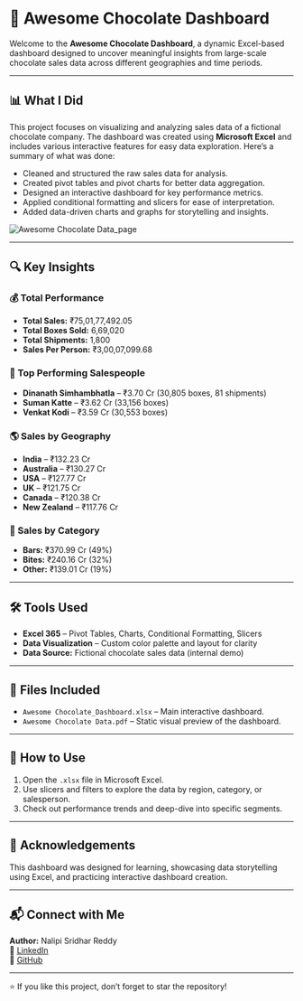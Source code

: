 # 🍫 Awesome Chocolate Dashboard

Welcome to the **Awesome Chocolate Dashboard**, a dynamic Excel-based dashboard designed to uncover meaningful insights from large-scale chocolate sales data across different geographies and time periods.

---

## 📊 What I Did

This project focuses on visualizing and analyzing sales data of a fictional chocolate company. The dashboard was created using **Microsoft Excel** and includes various interactive features for easy data exploration. Here’s a summary of what was done:

- Cleaned and structured the raw sales data for analysis.
- Created pivot tables and pivot charts for better data aggregation.
- Designed an interactive dashboard for key performance metrics.
- Applied conditional formatting and slicers for ease of interpretation.
- Added data-driven charts and graphs for storytelling and insights.

![Awesome Chocolate Data_page](https://github.com/user-attachments/assets/560765e2-7684-46d5-98a4-4519def5b7a2)


---
## 🔍 Key Insights

### 💰 Total Performance
- **Total Sales:** ₹75,01,77,492.05  
- **Total Boxes Sold:** 6,69,020  
- **Total Shipments:** 1,800  
- **Sales Per Person:** ₹3,00,07,099.68  

### 👥 Top Performing Salespeople
- **Dinanath Simhambhatla** – ₹3.70 Cr (30,805 boxes, 81 shipments)
- **Suman Katte** – ₹3.62 Cr (33,156 boxes)
- **Venkat Kodi** – ₹3.59 Cr (30,553 boxes)

### 🌎 Sales by Geography
- **India** – ₹132.23 Cr
- **Australia** – ₹130.27 Cr
- **USA** – ₹127.77 Cr
- **UK** – ₹121.75 Cr
- **Canada** – ₹120.38 Cr
- **New Zealand** – ₹117.76 Cr

### 🍬 Sales by Category
- **Bars:** ₹370.99 Cr (49%)
- **Bites:** ₹240.16 Cr (32%)
- **Other:** ₹139.01 Cr (19%)

---

## 🛠 Tools Used

- **Excel 365** – Pivot Tables, Charts, Conditional Formatting, Slicers
- **Data Visualization** – Custom color palette and layout for clarity
- **Data Source:** Fictional chocolate sales data (internal demo)

---

## 📁 Files Included

- `Awesome Chocolate_Dashboard.xlsx` – Main interactive dashboard.
- `Awesome Chocolate Data.pdf` – Static visual preview of the dashboard.

---

## 📌 How to Use

1. Open the `.xlsx` file in Microsoft Excel.
2. Use slicers and filters to explore the data by region, category, or salesperson.
3. Check out performance trends and deep-dive into specific segments.

---

## 🙌 Acknowledgements

This dashboard was designed for learning, showcasing data storytelling using Excel, and practicing interactive dashboard creation.

---

## 📬 Connect with Me

**Author:** Nalipi Sridhar Reddy  
🔗 [LinkedIn](https://www.linkedin.com/in/nalipi-sridhar-reddy/)  
🔗 [GitHub](https://github.com/sridharreddy7831)

---

⭐️ If you like this project, don’t forget to star the repository!
